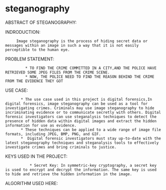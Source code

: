 # steganography

ABSTRACT OF STEGANOGRAPHY:

INDRODUCTION:
          
         Image steganography is the process of hiding secret data or messages within an image in such a way that it is not easily perceptible to the human eye.
         
PROBLEM STATEMENT:

             * TO FIND THE CRIME COMMITTED IN A CITY,AND THE POLICE HAVE RETRIEVED SOME JPEG FILES FROM THE CRIME SCENE.
             * NOW, THE POLICE NEED TO FIND THE REASON BEHIND THE CRIME FROM THE EVIDENCE THEY GOT


USE CASE:
        
           * The use case used in this project is digital forensics,In digital forensics, image steganography can be used as a tool for investigating crimes. Criminals may use image steganography to hide incriminating evidence or to communicate secretly with others. Digital forensic investigators can use steganalysis techniques to detect the presence of hidden data within digital images and extract the hidden information for use as evidence.
           * These techniques can be applied to a wide range of image file formats, including JPEG, BMP, PNG, and GIF.
           *  Digital forensic investigators must stay up-to-date with the latest steganography techniques and steganalysis tools to effectively investigate crimes and bring criminals to justice.
           
           
 KEYS USED IN THE PROJECT:
              
               * Secret Key: In symmetric-key cryptography, a secret key is used to encrypt and decrypt the information. The same key is used to hide and retrieve the hidden information in the image. 
              
 ALGORITHM USED HERE:
           
     
          
        
      
 

        


         
            
            


